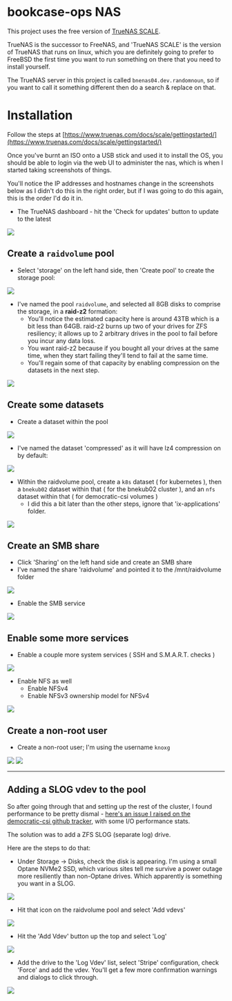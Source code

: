 # bookcase-ops NAS

This project uses the free version of [TrueNAS SCALE](https://www.truenas.com/docs/scale/).

TrueNAS is the successor to FreeNAS, and 'TrueNAS SCALE' is the version of TrueNAS that runs on linux, which you are definitely going to prefer to FreeBSD the first time you want to run 
something on there that you need to install yourself. 

The TrueNAS server in this project is called `bnenas04.dev.randomnoun`, so if you want to call it something different then do a search & replace on that.

# Installation

Follow the steps at [https://www.truenas.com/docs/scale/gettingstarted/](https://www.truenas.com/docs/scale/gettingstarted/)

Once you've burnt an ISO onto a USB stick and used it to install the OS, you should be able to login via the web UI to administer the nas, which is when I started taking screenshots of things.

You'll notice the IP addresses and hostnames change in the screenshots below as I didn't do this in the right order, but if I was going to do this again, this is the order I'd do it in.

* The TrueNAS dashboard - hit the 'Check for updates' button to update to the latest

![](image/truenas-1-dashboard.png)

## Create a `raidvolume` pool

* Select 'storage' on the left hand side, then 'Create pool' to create the storage pool:

![](image/truenas-2-storage.png)
   
* I've named the pool `raidvolume`, and selected all 8GB disks to comprise the storage, in a **raid-z2** formation:
   * You'll notice the estimated capacity here is around 43TB which is a bit less than 64GB. raid-z2 burns up two of your drives for ZFS resiliency; it allows up to 2 arbitrary drives in the pool to fail before you incur any data loss.
   * You want raid-z2 because if you bought all your drives at the same time, when they start failing they'll tend to fail at the same time.
   * You'll regain some of that capacity by enabling compression on the datasets in the next step. 

![](image/truenas-3-storage-disk.png)

## Create some datasets

* Create a dataset within the pool

![](image/truenas-5-dataset.png)

* I've named the dataset 'compressed' as it will have lz4 compression on by default:

![](image/truenas-5-dataset-2.png)

* Within the raidvolume pool, create a `k8s` dataset ( for kubernetes ), then a `bnekub02` dataset within that ( for the bnekub02 cluster ), and an `nfs` dataset within that ( for democratic-csi volumes )
   * I did this a bit later than the other steps, ignore that 'ix-applications' folder.

![](image/truenas-8-dataset-3.png)

## Create an SMB share

* Click 'Sharing' on the left hand side and create an SMB share
* I've named the share 'raidvolume' and pointed it to the /mnt/raidvolume folder

![](image/truenas-6-smb-share.png)

* Enable the SMB service

![](image/truenas-6-smb-share-2.png)

## Enable some more services

* Enable a couple more system services ( SSH and S.M.A.R.T. checks )

![](image/truenas-7-services.png)

* Enable NFS as well
   * Enable NFSv4
   * Enable NFSv3 ownership model for NFSv4

![](image/truenas-7-services-2.png)

## Create a non-root user

* Create a non-root user; I'm using the username `knoxg`

![](image/truenas-4-user.png)
![](image/truenas-4-user-2.png)

----

## Adding a SLOG vdev to the pool

So after going through that and setting up the rest of the cluster, I found performance to be pretty dismal - [here's an issue I raised on the democratic-csi github tracker](https://github.com/democratic-csi/democratic-csi/issues/251), with 
some I/O performance stats.

The solution was to add a ZFS SLOG (separate log) drive. 

Here are the steps to do that:

* Under Storage -> Disks, check the disk is appearing. I'm using a small Optane NVMe2 SSD, which various sites tell me survive a power outage more resiliently than non-Optane drives. Which apparently is something you want in a SLOG.

![](image/truenas-9-slog-4.png)

* Hit that icon on the raidvolume pool and select 'Add vdevs' 

![](image/truenas-9-slog.png)

* Hit the 'Add Vdev' button up the top and select 'Log'

![](image/truenas-9-slog-2.png)

* Add the drive to the 'Log Vdev' list, select 'Stripe' configuration, check 'Force' and add the vdev. You'll get a few more confirmation warnings and dialogs to click through.

![](image/truenas-9-slog-3.png)

